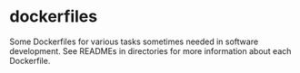 # dockerfiles

Some Dockerfiles for various tasks sometimes needed in software development.
See READMEs in directories for more information about each Dockerfile.

